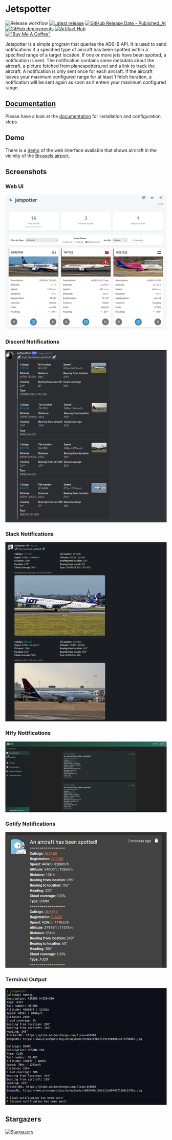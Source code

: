 # Jetspotter

![Release workflow](https://github.com/vvanouytsel/jetspotter/actions/workflows/release.yaml/badge.svg)
[![Latest release](https://img.shields.io/github/v/release/vvanouytsel/jetspotter)](https://github.com/vvanouytsel/jetspotter/releases)
[![GitHub Release Date - Published_At](https://img.shields.io/github/release-date/vvanouytsel/jetspotter)](https://github.com/vvanouytsel/jetspotter/releases)
[![GitHub deployments](https://img.shields.io/github/deployments/vvanouytsel/jetspotter/github-pages?label=Documentation&link=https%3A%2F%2Fvvanouytsel.github.io%2Fjetspotter%2F)](https://vvanouytsel.github.io/jetspotter/)
[![Artifact Hub](https://img.shields.io/endpoint?url=https://artifacthub.io/badge/repository/jetspotter)](https://artifacthub.io/packages/search?repo=jetspotter)  
[!["Buy Me A Coffee"](https://www.buymeacoffee.com/assets/img/custom_images/orange_img.png)](https://www.buymeacoffee.com/vvanouytsel)

Jetspotter is a simple program that queries the ADS-B API. It is used to send notifications if a specified type of aircraft has been spotted within a specified range of a target location. If one or more jets have been spotted, a notification is sent. The notification contains some metadata about the aircraft, a picture fetched from planespotters.net and a link to track the aircraft. A notification is only sent once for each aircraft. If the aircraft leaves your maximum configured range for at least 1 fetch iteration, a notification will be sent again as soon as it enters your maximum configured range.

## [Documentation](https://vvanouytsel.github.io/jetspotter/)

Please have a look at the [documentation](https://vvanouytsel.github.io/jetspotter/) for installation and configuration steps.

## Demo

There is a [demo](https://bru.jetspotter.vvanouytsel.dev/) of the web interface available that shows aircraft in the vicinity of the [Brussels airport](https://bru.jetspotter.vvanouytsel.dev/).

## Screenshots

### Web UI
![Jetspotter UI](docs/images/jetspotter-ui-1.png)

### Discord Notifications
![Discord Notifications](docs/images/jetspotter-discord-1.png)

### Slack Notifications
![Slack Notifications](docs/images/jetspotter-slack-1.png)

### Ntfy Notifications
![Ntfy Notifications](docs/images/jetspotter-ntfy-1.png)

### Gotify Notifications
![Gotify Notifications](docs/images/jetspotter-gotify-1.png)

### Terminal Output
![Terminal Output](docs/images/jetspotter-terminal-1.png)

## Stargazers

[![Stargazers](https://starchart.cc/vvanouytsel/jetspotter.svg)](https://starchart.cc/vvanouytsel/jetspotter)
